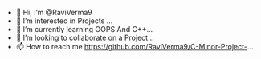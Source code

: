 - 👋 Hi, I’m @RaviVerma9
- 👀 I’m interested in Projects ...
- 🌱 I’m currently learning OOPS And C++...
- 💞️ I’m looking to collaborate on a Project...
- 📫 How to reach me https://github.com/RaviVerma9/C-Minor-Project-...

<!---
RaviVerma9/RaviVerma9 is a ✨ special ✨ repository because its `README.md` (this file) appears on your GitHub profile.
You can click the Preview link to take a look at your changes.
--->
